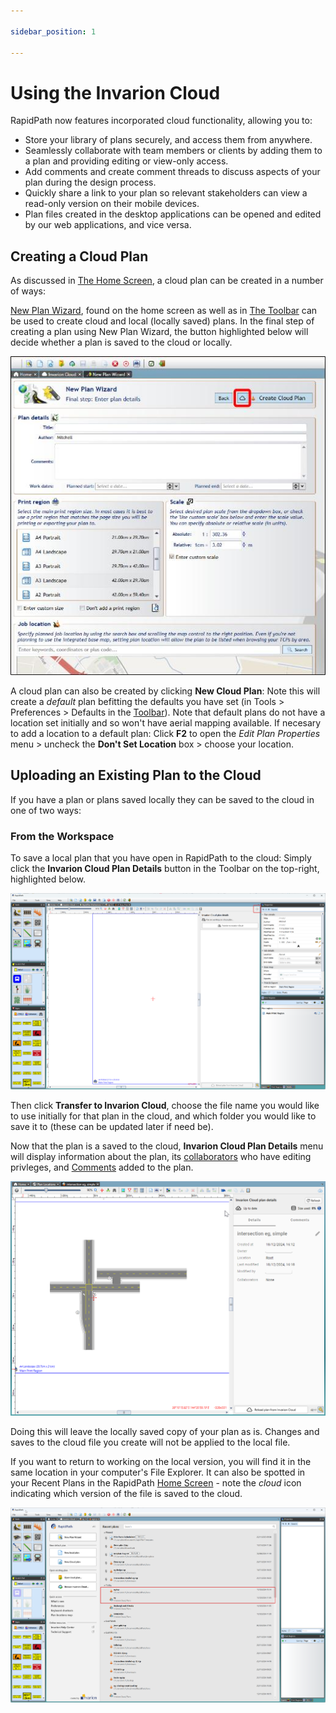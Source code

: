```yaml
---

sidebar_position: 1

---
```

# Using the Invarion Cloud

RapidPath now features incorporated cloud functionality, allowing you to:

- Store your library of plans securely, and access them from anywhere.
- Seamlessly collaborate with team members or clients by adding them to a plan and providing editing or view-only access.
- Add comments and create comment threads to discuss aspects of your plan during the design process.
- Quickly share a link to your plan so relevant stakeholders can view a read-only version on their mobile devices.
- Plan files created in the desktop applications can be opened and edited by our web applications, and vice versa.

## Creating a Cloud Plan

As discussed in [The Home Screen](/docs/rapidpath/the-home-screen-and-starting-a-plan/the-home-screen.md), a cloud plan can be created in a number of ways:

[New Plan Wizard](/docs/rapidpath/the-home-screen-and-starting-a-plan/the-new-plan-wizard.md), found on the home screen as well as in [The Toolbar](/docs/rapidpath/the-toolbar/the-toolbar.md) can be used to create cloud and local (locally saved) plans. In the final step of creating a plan using New Plan Wizard, the button highlighted below will decide whether a plan is saved to the cloud or locally.

![new plan wizard cloud toggle](./assets/ic-new-plan-wizard.jpg)

A cloud plan can also be created by clicking **New Cloud Plan**: Note this will create a *default* plan befitting the defaults you have set (in Tools > Preferences > Defaults in the [Toolbar](/docs/rapidpath/the-toolbar/the-toolbar.md)). Note that default plans do not have a location set initially and so won't have aerial mapping available. If necesary to add a location to a default plan: Click **F2** to open the *Edit Plan Properties* menu > uncheck the **Don't Set Location** box > choose your location.

## Uploading an Existing Plan to the Cloud

If you have a plan or plans saved locally they can be saved to the cloud in one of two ways:

### From the Workspace

To save a local plan that you have open in RapidPath to the cloud: Simply click the **Invarion Cloud Plan Details** button in the Toolbar on the top-right, highlighted below.

![toolbar cloud button](./assets/ic-open-local-plan.png)

Then click **Transfer to Invarion Cloud**, choose the file name you would like to use initially for that plan in the cloud, and which folder you would like to save it to (these can be updated later if need be).

Now that the plan is a saved to the cloud, **Invarion Cloud Plan Details** menu will display information about the plan, its [collaborators](./sharing-cloud-plans.md) who have editing privleges, and [Comments](./comments-in-the-invarion-cloud.md) added to the plan.

![cloud plan details](./assets/ic-plan-details.png)

Doing this will leave the locally saved copy of your plan as is. Changes and saves to the cloud file you create will not be applied to the local file.

If you want to return to working on the local version, you will find it in the same location in your computer's File Explorer. It can also be spotted in your Recent Plans in the RapidPath [Home Screen](/docs/rapidpath/the-home-screen-and-starting-a-plan/the-home-screen.md) - note the *cloud* icon indicating which version of the file is saved to the cloud.

![home screen saved plans](./assets/ic-homepage-cloud-copy.png)
